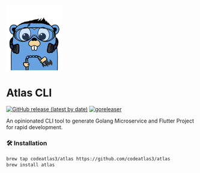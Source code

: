 <img src="./assets/atlas_logo.png" width="150">

# Atlas CLI

[![GitHub release (latest by date)](https://img.shields.io/github/v/release/codeatlas3/atlas)](https://github.com/codeatlas3/atlas/releases/latest)
[![goreleaser](https://github.com/codeatlas3/atlas/actions/workflows/release.yml/badge.svg)](https://github.com/codeatlas3/atlas/actions/workflows/release.yml)

An opinionated CLI tool to generate Golang Microservice and Flutter Project for rapid development.

### 🛠️ Installation

```brew
brew tap codeatlas3/atlas https://github.com/codeatlas3/atlas
brew install atlas
```
